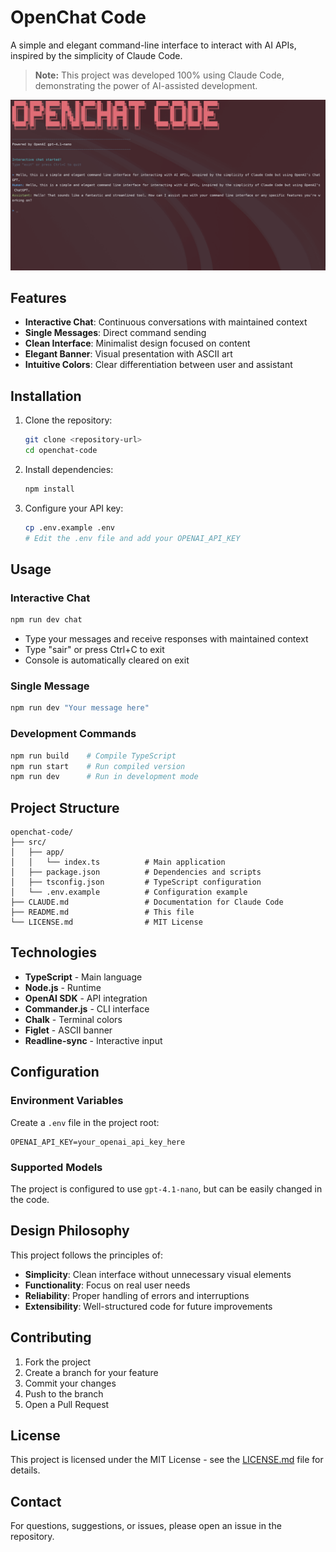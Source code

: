 # OpenChat Code

A simple and elegant command-line interface to interact with AI APIs, inspired by the simplicity of Claude Code.

> **Note:** This project was developed 100% using Claude Code, demonstrating the power of AI-assisted development.

![OpenChat Code](images/openchat-code.png)

## Features

- **Interactive Chat**: Continuous conversations with maintained context
- **Single Messages**: Direct command sending
- **Clean Interface**: Minimalist design focused on content
- **Elegant Banner**: Visual presentation with ASCII art
- **Intuitive Colors**: Clear differentiation between user and assistant

## Installation

1. Clone the repository:
   
   ```bash
   git clone <repository-url>
   cd openchat-code
   ```

2. Install dependencies:
   
   ```bash
   npm install
   ```

3. Configure your API key:
   
   ```bash
   cp .env.example .env
   # Edit the .env file and add your OPENAI_API_KEY
   ```

## Usage

### Interactive Chat

```bash
npm run dev chat
```

- Type your messages and receive responses with maintained context
- Type "sair" or press Ctrl+C to exit
- Console is automatically cleared on exit

### Single Message

```bash
npm run dev "Your message here"
```

### Development Commands

```bash
npm run build    # Compile TypeScript
npm run start    # Run compiled version
npm run dev      # Run in development mode
```

## Project Structure

```
openchat-code/
├── src/
│   ├── app/
│   │   └── index.ts          # Main application
│   ├── package.json          # Dependencies and scripts
│   ├── tsconfig.json         # TypeScript configuration
│   └── .env.example          # Configuration example
├── CLAUDE.md                 # Documentation for Claude Code
├── README.md                 # This file
└── LICENSE.md                # MIT License
```

## Technologies

- **TypeScript** - Main language
- **Node.js** - Runtime
- **OpenAI SDK** - API integration
- **Commander.js** - CLI interface
- **Chalk** - Terminal colors
- **Figlet** - ASCII banner
- **Readline-sync** - Interactive input

## Configuration

### Environment Variables

Create a `.env` file in the project root:

```env
OPENAI_API_KEY=your_openai_api_key_here
```

### Supported Models

The project is configured to use `gpt-4.1-nano`, but can be easily changed in the code.

## Design Philosophy

This project follows the principles of:

- **Simplicity**: Clean interface without unnecessary visual elements
- **Functionality**: Focus on real user needs
- **Reliability**: Proper handling of errors and interruptions
- **Extensibility**: Well-structured code for future improvements

## Contributing

1. Fork the project
2. Create a branch for your feature
3. Commit your changes
4. Push to the branch
5. Open a Pull Request

## License

This project is licensed under the MIT License - see the [LICENSE.md](LICENSE.md) file for details.

## Contact

For questions, suggestions, or issues, please open an issue in the repository.